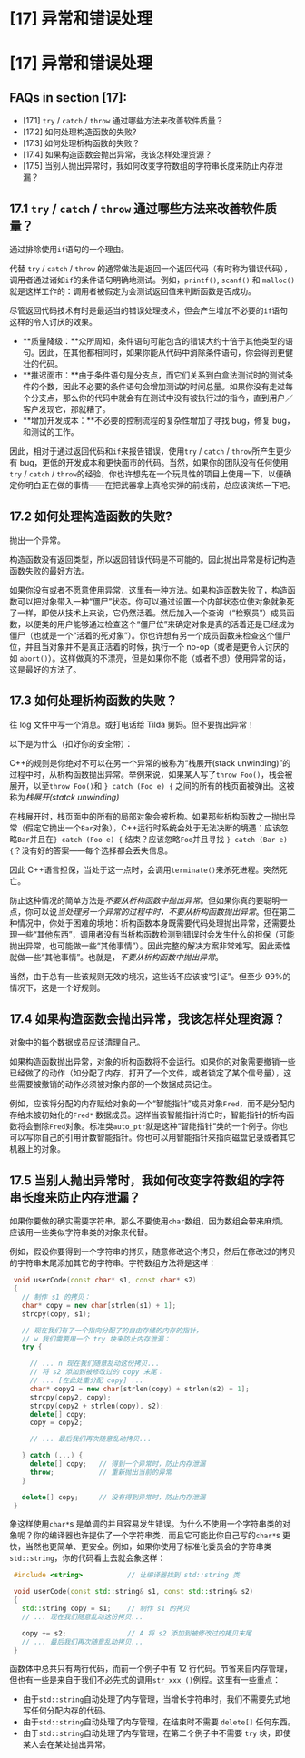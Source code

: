 # [17] 异常和错误处理

# [17] 异常和错误处理

## FAQs in section [17]:

*   [17.1] `try` / `catch` / `throw` 通过哪些方法来改善软件质量？
*   [17.2] 如何处理构造函数的失败?
*   [17.3] 如何处理析构函数的失败？
*   [17.4] 如果构造函数会抛出异常，我该怎样处理资源？
*   [17.5] 当别人抛出异常时，我如何改变字符数组的字符串长度来防止内存泄漏？

## 17.1 `try` / `catch` / `throw` 通过哪些方法来改善软件质量？

通过排除使用`if`语句的一个理由。

代替 `try` / `catch` / `throw` 的通常做法是返回一个返回代码（有时称为错误代码），调用者通过诸如`if`的条件语句明确地测试。例如，`printf()`, `scanf()` 和 `malloc()`就是这样工作的：调用者被假定为会测试返回值来判断函数是否成功。

尽管返回代码技术有时是最适当的错误处理技术，但会产生增加不必要的`if`语句这样的令人讨厌的效果。

*   **质量降级：**众所周知，条件语句可能包含的错误大约十倍于其他类型的语句。因此，在其他都相同时，如果你能从代码中消除条件语句，你会得到更健壮的代码。
*   **推迟面市：**由于条件语句是分支点，而它们关系到白盒法测试时的测试条件的个数，因此不必要的条件语句会增加测试的时间总量。如果你没有走过每个分支点，那么你的代码中就会有在测试中没有被执行过的指令，直到用户／客户发现它，那就糟了。
*   **增加开发成本：**不必要的控制流程的复杂性增加了寻找 bug，修复 bug，和测试的工作。

因此，相对于通过返回代码和`if`来报告错误，使用`try` / `catch` / `throw`所产生更少有 bug，更低的开发成本和更快面市的代码。当然，如果你的团队没有任何使用`try` / `catch` / `throw`的经验，你也许想先在一个玩具性的项目上使用一下，以便确定你明白正在做的事情——在把武器拿上真枪实弹的前线前，总应该演练一下吧。

## 17.2 如何处理构造函数的失败?

抛出一个异常。

构造函数没有返回类型，所以返回错误代码是不可能的。因此抛出异常是标记构造函数失败的最好方法。

如果你没有或者不愿意使用异常，这里有一种方法。如果构造函数失败了，构造函数可以把对象带入一种“僵尸”状态。你可以通过设置一个内部状态位使对象就象死了一样，即使从技术上来说，它仍然活着。然后加入一个查询（“检察员”）成员函数，以便类的用户能够通过检查这个“僵尸位”来确定对象是真的活着还是已经成为僵尸（也就是一个“活着的死对象”）。你也许想有另一个成员函数来检查这个僵尸位，并且当对象并不是真正活着的时候，执行一个 no-op（或者是更令人讨厌的如 `abort()`）。这样做真的不漂亮，但是如果你不能（或者不想）使用异常的话，这是最好的方法了。

## 17.3 如何处理析构函数的失败？

往 log 文件中写一个消息。或打电话给 Tilda 舅妈。但不要抛出异常！

以下是为什么（扣好你的安全带）：

C++的规则是你绝对不可以在另一个异常的被称为“栈展开(stack unwinding)”的过程中时，从析构函数抛出异常。举例来说，如果某人写了`throw Foo()`，栈会被展开，以至`throw Foo()`和 `} catch (Foo e) {` 之间的所有的栈页面被弹出。这被称为*栈展开(statck unwinding)*

在栈展开时，栈页面中的所有的局部对象会被析构。如果那些析构函数之一抛出异常（假定它抛出一个`Bar`对象），C++运行时系统会处于无法决断的境遇：应该忽略`Bar`并且在`} catch (Foo e) {` 结束？应该忽略`Foo`并且寻找 `} catch (Bar e) {`？没有好的答案——每个选择都会丢失信息。

因此 C++语言担保，当处于这一点时，会调用`terminate()`来杀死进程。突然死亡。

防止这种情况的简单方法是*不要从析构函数中抛出异常*。但如果你真的要聪明一点，你可以说*当处理另一个异常的过程中时，不要从析构函数抛出异常*。但在第二种情况中，你处于困难的境地：析构函数本身既需要代码处理抛出异常，还需要处理一些“其他东西”，调用者没有当析构函数检测到错误时会发生什么的担保（可能抛出异常，也可能做一些“其他事情”）。因此完整的解决方案非常难写。因此索性就做一些“其他事情”。也就是，*不要从析构函数中抛出异常*。

当然，由于总有一些该规则无效的境况，这些话不应该被“引证”。但至少 99%的情况下，这是一个好规则。

## 17.4 如果构造函数会抛出异常，我该怎样处理资源？

对象中的每个数据成员应该清理自己。

如果构造函数抛出异常，对象的析构函数将不会运行。如果你的对象需要撤销一些已经做了的动作（如分配了内存，打开了一个文件，或者锁定了某个信号量），这些需要被撤销的动作必须被对象内部的一个数据成员记住。

例如，应该将分配的内存赋给对象的一个“智能指针”成员对象`Fred`，而不是分配内存给未被初始化的`Fred*` 数据成员。这样当该智能指针消亡时，智能指针的析构函数将会删除`Fred`对象。标准类`auto_ptr`就是这种“智能指针”类的一个例子。你也可以写你自己的引用计数智能指针。你也可以用智能指针来指向磁盘记录或者其它机器上的对象。

## 17.5 当别人抛出异常时，我如何改变字符数组的字符串长度来防止内存泄漏？

如果你要做的确实需要字符串，那么不要使用`char`数组，因为数组会带来麻烦。应该用一些类似字符串类的对象来代替。

例如，假设你要得到一个字符串的拷贝，随意修改这个拷贝，然后在修改过的拷贝的字符串末尾添加其它的字符串。字符数组方法将是这样：

```cpp
 void userCode(const char* s1, const char* s2)
 {
   // 制作 s1 的拷贝：
   char* copy = new char[strlen(s1) + 1];
   strcpy(copy, s1);

   // 现在我们有了一个指向分配了的自由存储的内存的指针，
   // w 我们需要用一个 try 块来防止内存泄漏：
   try {

     // ... n 现在我们随意乱动这份拷贝...
     // 将 s2 添加到被修改过的 copy 末尾：
     // ... [在此处重分配 copy] ...
     char* copy2 = new char[strlen(copy) + strlen(s2) + 1];
     strcpy(copy2, copy);
     strcpy(copy2 + strlen(copy), s2);
     delete[] copy;
     copy = copy2;

     // ... 最后我们再次随意乱动拷贝...

   } catch (...) {
     delete[] copy;   // 得到一个异常时，防止内存泄漏
     throw;           // 重新抛出当前的异常
   }

   delete[] copy;     // 没有得到异常时，防止内存泄漏
 } 
```

象这样使用`char*`s 是单调的并且容易发生错误。为什么不使用一个字符串类的对象呢？你的编译器也许提供了一个字符串类，而且它可能比你自己写的`char*`s 更快，当然也更简单、更安全。例如，如果你使用了标准化委员会的字符串类`std::string`，你的代码看上去就会象这样：

```cpp
 #include <string>           // 让编译器找到 std::string 类

 void userCode(const std::string& s1, const std::string& s2)
 {
   std::string copy = s1;    // 制作 s1 的拷贝
   // ... 现在我们随意乱动这份拷贝...

   copy += s2;               // A 将 s2 添加到被修改过的拷贝末尾
   // ... 最后我们再次随意乱动拷贝...
 } 
```

函数体中总共只有两行代码，而前一个例子中有 12 行代码。节省来自内存管理，但也有一些是来自于我们不必先式的调用`str_xxx_()`例程。这里有一些重点：

*   由于`std::string`自动处理了内存管理，当增长字符串时，我们不需要先式地写任何分配内存的代码。
*   由于`std::string`自动处理了内存管理，在结束时不需要 `delete[]` 任何东西。
*   由于`std::string`自动处理了内存管理，在第二个例子中不需要 `try` 块，即使某人会在某处抛出异常。